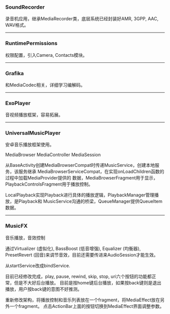 <html>
    <h3>SoundRecorder</h3>
    <p>录音机应用，继承MediaRecorder类，底层系统已经封装好AMR, 3GPP, AAC, WAV格式。</p>
    <hr>
    <h3>RuntimePermissions</h3>
    <p>权限配置，引入Camera, Contacts模块。</p>
    <hr>
    <h3>Grafika</h3>
    <p>和MediaCodec相关，详细学习编解码。</p>
    <hr>
    <h3>ExoPlayer</h3>
    <p>音视频播放框架，容易拓展。</p>
    <hr>
    <h3>UniversalMusicPlayer</h3>
    <p>安卓音乐播放框架使用。</p>
    <p>MediaBrowser MediaController MediaSession</p>
    <p>从BaseActivity创建MediaBrowserCompat时传递MusicService，创建本地服务，该服务继承
    MediaBrowserServiceCompat，在实现onLoadChildren函数的过程中加载MediaProvider提供的
    数据，MediaBrowserFragment用于显示，PlaybackControlsFragment用于播放控制。</p>
    <p>LocalPlayback实现Playback进行具体的播放逻辑，PlaybackManager管理播放，是Playback和
    MusicService沟通的桥梁，QueueManager提供QueueItem数据。</p>
    <hr>
    <h3>MusicFX</h3>
    <p>音乐播放，音效控制</p>
    <p>通过Virtualizer (虚拟化), BassBoost (低音增强), Equalizer (均衡器),
    PresetRevert (回音)来调节音效，目前还需要传进来AudioSession才能生效。</p>
    <p>从startService改成bindService.</p>
    <p>目前已经修改完成，play, pause, rewind, skip, stop, uri六个按钮的功能都正常，但是不大好后台播放。
    目前是按home键后台播放，如果按back键则是退出播放，用户按back键的意图不好推测。</p>
    <p>重新修改架构，将播放控制和音乐列表放在一个fragment，将MediaEffect放在另外一个fragment。
    点击ActionBar上面的按钮切换到MediaEffect界面调整参数。</p>
</html>
